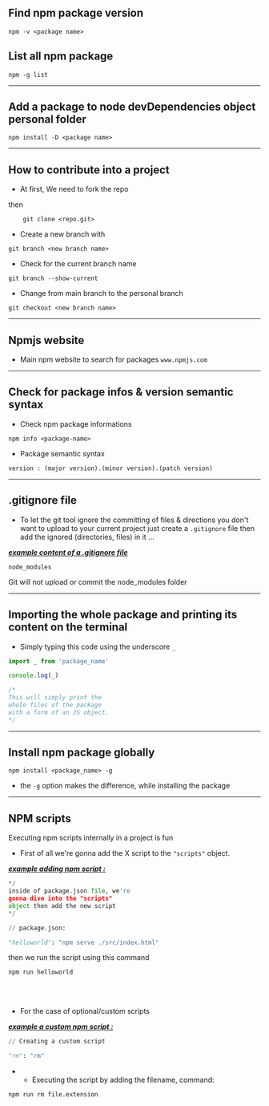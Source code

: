 ## Find npm package version
```
npm -v <package name>
```
## List all npm package
```
npm -g list
```

<hr>

## Add a package to node devDependencies object personal folder
```
npm install -D <package name>
```


<hr>

## How to contribute into a project
* At first, We need to fork the repo

then
```
    git clone <repo.git>
```
* Create a new branch with
```
git branch <new branch name>
```
* Check for the current branch name
```
git branch --show-current
```  
* Change from main branch to the personal branch
```
git checkout <new branch name>
```
<hr>

## Npmjs website

* Main npm website to search for packages
`www.npmjs.com`

<hr>

## Check for package infos & version semantic syntax

* Check npm package informations
```
npm info <package-name>
```

* Package semantic syntax
```
version : (major version).(minor version).(patch version)
```

<hr>

## .gitignore file

* To let the git tool ignore the committing of files & directions you don't want to upload to your current project just create a `.gitignore` file then add the ignored (directories, files) in it ...

<u><b><i>example content of a .gitignore file </i></b></u>

```
node_modules
```

Git will not upload or commit the node_modules folder

<hr>

## Importing the whole package and printing its content on the terminal

* Simply typing this code using the underscore `_`

```javascript
import _ from 'package_name'

console.log(_)

/*
This will simply print the
whole files of the package
with a form of an JS object.
*/
```

<hr>

## Install npm package globally

```
npm install <package_name> -g
```

* the `-g` option makes the difference, while installing the package

<hr>

## NPM scripts

Executing npm scripts internally in a project is fun

* First of all we're gonna add the X script to the `"scripts"` object.

<u><b><i>example adding npm script : </i></b></u>

```python
*/
inside of package.json file, we're 
gonna dive into the "scripts" 
object then add the new script
*/

// package.json:

"helloworld": "npm serve ./src/index.html"
```

then we run the script using this command
```
npm run helloworld
```

<br><br>

* For the case of optional/custom scripts

<u><b><i>example a custom npm script : </i></b></u>

```python
// Creating a custom script

"rm": "rm"
```

* * Executing the script by adding the filename, command:

```
npm run rm file.extension
```
